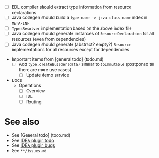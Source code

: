 - [ ] EDL compiler should extract type information from resource declarations
- [ ] Java codegen should build a `type name -> java class name` index in `META-INF`
- [ ] `TypesResolver` implementation based on the above index file
- [ ] Java codegen should generate instances of `ResourceDeclaration` for all resources (even from dependencies)
- [ ] Java codegen should generate (abstract? empty?) `Resource` implementations for all resources except for dependencies

- Important items from [general todo] (todo.md)
  - [ ] Add `type.createBuilder(data)` similar to `toImmutable` (postponed till there are more use cases)
    - [ ] Update demo service

- Docs
  - Operations
    - [ ] Overview
    - [ ] IDL
    - [ ] Routing

# See also
- See [General todo] (todo.md)
- See [IDEA plugin todo](idea-plugin/todo.md)
- See [IDEA plugin bugs](idea-plugin/bugs.md)
- See `**/issues.md`
